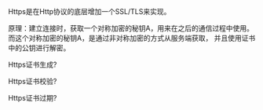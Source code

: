 
Https是在Http协议的底层增加一个SSL/TLS来实现。

原理：建立连接时，获取一个对称加密的秘钥A，用来在之后的通信过程中使用。而这个对称加密的秘钥A，是通过非对称加密的方式从服务端获取，
并且使用证书中的公钥进行解密。

Https证书生成?

Https证书校验?

Https证书过期?




